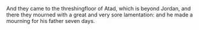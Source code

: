 And they came to the threshingfloor of Atad, which is beyond Jordan, and there they mourned with a great and very sore lamentation: and he made a mourning for his father seven days.
